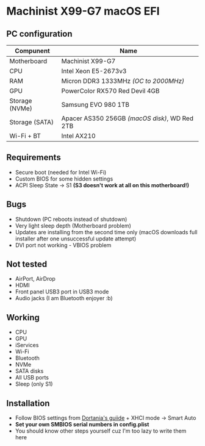 # Machinist X99-G7 macOS EFI

## PC configuration
| Compunent | Name |
| - | - |
| Motherboard | Machinist X99-G7 |
| CPU | Intel Xeon E5-2673v3 |
| RAM | Micron DDR3 1333MHz *(OC to 2000MHz)* |
| GPU | PowerColor RX570 Red Devil 4GB | 
| Storage (NVMe) | Samsung EVO 980 1TB |
| Storage (SATA) | Apacer AS350 256GB *(macOS disk)*, WD Red 2TB |
| Wi-Fi + BT | Intel AX210 |

## Requirements
* Secure boot (needed for Intel Wi-Fi)
* Custom BIOS for some hidden settings
* ACPI Sleep State -> S1 **(S3 doesn't work at all on this motherboard!)**

## Bugs
* Shutdown (PC reboots instead of shutdown)
* Very light sleep depth (Motherboard problem)
* Updates are installing from the second time only (macOS downloads full installer after one unsuccessful update attempt)
* DVI port not working - VBIOS problem

## Not tested
* AirPort, AirDrop
* HDMI
* Front panel USB3 port in USB3 mode
* Audio jacks (I am Bluetooth enjoyer :b)

## Working
* CPU
* GPU
* iServices
* Wi-Fi
* Bluetooth
* NVMe
* SATA disks
* All USB ports
* Sleep (only S1)

## Installation
* Follow BIOS settings from [Dortania's guiide](https://dortania.github.io/OpenCore-Install-Guide/config-HEDT/haswell-e.html#intel-bios-settings) + XHCI mode -> Smart Auto
* **Set your own SMBIOS serial numbers in config.plist**
* You should know other steps yourself cuz I'm too lazy to write them here
